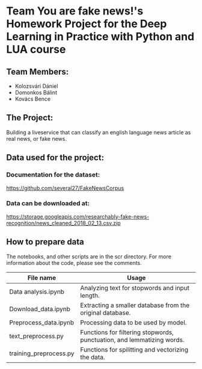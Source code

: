 # Team You are fake news!'s Homework Project for the Deep Learning in Practice with Python and LUA course

## Team Members:
- Kolozsvári Dániel
- Domonkos Bálint
- Kovács Bence

## The Project:
Building a liveservice that can classify an english language news article as real news, or fake news.

## Data used for the project:
### Documentation for the dataset:
https://github.com/several27/FakeNewsCorpus

### Data can be downloaded at:
https://storage.googleapis.com/researchably-fake-news-recognition/news_cleaned_2018_02_13.csv.zip

## How to prepare data
The notebooks, and other scripts are in the scr directory. For more information about the code, please see the comments. 

| File name | Usage |
| ------------- | ------------- |
| Data analysis.ipynb  | Analyzing text for stopwords and input length.  |
| Download_data.ipynb  | Extracting a smaller database from the original database.  |
| Preprocess_data.ipynb  | Processing data to be used by model.  |
| text_preprocess.py  | Functions for filtering stopwords, punctuation, and lemmatizing words.  |
| training_preprocess.py  | Functions for spilitting and vectorizing the data.  |
